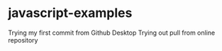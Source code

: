 # javascript-examples
Trying my first commit from Github Desktop
Trying out pull from online repository
